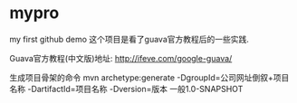 # mypro
my first github demo
这个项目是看了guava官方教程后的一些实践.

Guava官方教程(中文版)地址: http://ifeve.com/google-guava/

生成项目骨架的命令  mvn archetype:generate -DgroupId=公司网址倒叙+项目名称 -DartifactId=项目名称 -Dversion=版本 一般1.0-SNAPSHOT 
